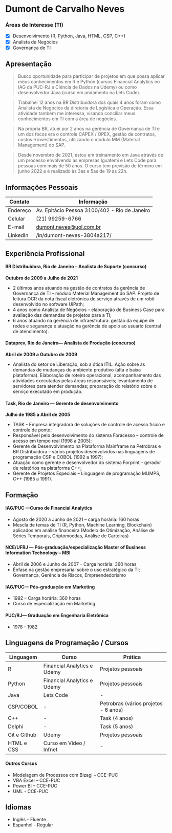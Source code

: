 # Dumont de Carvalho Neves
### Áreas de Interesse (TI)
- [X] Desenvolvimento (R, Python, Java, HTML, CSP, C++)
- [X] Analista de Negócios
- [X] Governança de TI

## Apresentação
>Busco oportunidade para participar de projetos em que possa aplicar meus conhecimentos em R e Python (cursos Financial Analytics no IAG da PUC-RJ e Ciência de Dados na Udemy) ou como desenvolvedor Java (curso em andamento na Lets Code).   

>Trabalhei 12 anos na BR Distribuidora dos quais 4 anos foram como Analista de Negócios da diretoria de Logística e Operação. Essa atividade também me interessa, visando conciliar meus conhecimentos em TI com a área de negócios. 

>Na própria BR, atuei por 2 anos na gerência de Governança de TI e um dos focos era o controle CAPEX / OPEX, gestão de contratos, custos e investimentos, utilizando o módulo MM (Material Management) do SAP.

>Desde novembro de 2021, estou em treinamento em Java através de um processo envolvendo as empresas Iguatemi e Lets Code para pessoas com mais de 50 anos.  O curso tem previsão de término em junho 2022 e é realizado às 3as e 5as de 19 às 22h.

## Informações Pessoais
Contato | Informação
----------- | ---------
Endereço | Av. Epitácio Pessoa 3100/402 - Rio de Janeiro
Celular | (21) 99259-6766
E-mail | dumont.neves@uol.com.br
LinkedIn | /in/dumont-neves-3804a217/

## Experiência Profissional
#### BR Distribuidora, Rio de Janeiro – Analista de Suporte (concurso)
**Outubro de 2009 a Julho de 2021**
* 2 últimos anos atuando na gestão de contratos da gerência de Governança de TI – módulo Material Management do SAP.  Projeto de leitura OCR da nota fiscal eletrônica de serviço através de um robô desenvolvido no software UiPath;
* 4 anos como Analista de Negócios – elaboração de Business Case para avaliação das demandas de projetos para a TI;
* 6 anos atuando na gerência de infraestrutura: gestão da equipe de redes e segurança e atuação na gerência de apoio ao usuário (central de atendimento). 

#### Dataprev, Rio de Janeiro— Analista de Produção (concurso)
**Abril de 2009 a Outubro de 2009**
* Analista do setor de Liberação, sob a ótica ITIL.  Ação sobre as demandas de mudanças do ambiente produtivo (alta e baixa plataforma). Elaboração de roteiro operacional; acompanhamento das atividades executadas pelas áreas responsáveis; levantamento de servidores para atender demandas; preparação do relatório sobre o serviço executado em produção.

#### Task, Rio de Janeiro — Gerente de desenvolvimento
**Julho de 1985 a Abril de 2005**
* TASK - Empresa integradora de soluções de controle de acesso físico e controle de ponto;
* Responsável pelo desenvolvimento do sistema Foracesso – controle de acesso em tempo real (1998 a 2005); 
* Gerente de Desenvolvimento na Plataforma Mainframe na Petrobras e BR Distribuidora – vários projetos desenvolvidos nas linguagens de programação CSP e COBOL (1992 a 1997);
* Atuação como gerente e desenvolvedor do sistema Forprint – gerador de relatórios na plataforma C++;
* Gerente de Projetos Especiais – Linguagem de programação MUMPS, C++ (1985 a 1991).

## Formação
#### IAG/PUC —Curso de Financial Analytics 
* Agosto de 2020 a Junho de 2021 – carga horária: 160 horas
* Mescla de temas de TI (R, Python, Machine Learning, Blockchain) aplicados em análise financeira (Modelo de Otimização, Análise de Séries Temporais, Criptomoedas, Análise de Carteiras)

#### NCE/UFRJ — Pós-graduação/especialização Master of Business Information Technology – MBI
* Abril de 2006 e Junho de 2007 – Carga horária: 360 horas
* Ênfase na gestão empresarial sobre o uso estratégico da TI; Governança, Gerência de Riscos, Empreendedorismo

#### IAG/PUC— Pós-graduação em Marketing
* 1992 – Carga horária: 360 horas
* Curso de especialização em Marketing.  

#### PUC/RJ— Graduação em Engenharia Eletrônica
* 1978 - 1982

## Linguagens de Programação / Cursos
Linguagem | Curso | Prática
----------- | --------- | ---------
R | Financial Analytics e Udemy | Projetos pessoais
Python | Financial Analytics e Udemy | Projetos pessoais
Java |	Lets Code | -
CSP/COBOL	| - |	Petrobras (vários projetos - 6 anos)
C++	| - |	Task (4 anos)
Delphi | - | Task (5 anos)
Git e Github | Udemy | Projetos pessoais	
HTML e CSS | Curso em Vídeo / Infnet | -	

#### Outros Cursos
* Modelagem de Processos com Bizagi – CCE-PUC
* VBA Excel – CCE-PUC
* Power BI – CCE-PUC
* UML - CCE-PUC

## Idiomas
* Inglês - Fluente
* Espanhol - Regular
